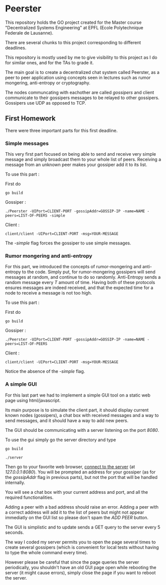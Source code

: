 # Peerster

This repository holds the GO project created for the Master course "Decentralized Systems Engineering" at EPFL (Ecole Polytechnique Federale de Lausanne).

There are several chunks to this project corresponding to different deadlines.

This repository is mostly used by me to give visibility to this project as I do for similar ones, and for the TAs to grade it.

The main goal is to create a decentralized chat system called Peerster, as a peer to peer application using concepts seen in lectures such as rumor mongering, anti-entropy or cryptography.

The nodes communcating with eachother are called *gossipers* and client communicate to their gossipers messages to be relayed to other gossipers. Gossipers use UDP as opposed to TCP.

## First Homework

There were three important parts for this first deadline.

### Simple messages

This very first part focused on being able to send and receive very simple message and simply broadcast them to your whole list of peers. Receiving a message from an unknown peer makes your gossiper add it to its list.

To use this part :

First do

`go build`

Gossiper : 

`./Peerster -UIPort=CLIENT-PORT -gossipAddr=GOSSIP-IP -name=NAME -peers=LIST-OF-PEERS -simple`

Client : 

`client/client -UIPort=CLIENT-PORT -msg=YOUR-MESSAGE`

The *-simple* flag forces the gossiper to use simple messages.

### Rumor mongering and anti-entropy

For this part, we introduced the concepts of rumor-mongering and anti-entropy to the code. Simply put, for rumor-mongering gossipers will send messages at random, and continue to do so randomly. Anti-Entropy sends a random message every *T* amount of time. Having both of these protocols ensures messages are indeed received, and that the expected time for a node to receive a message is not too high.

To use this part :

First do

`go build`

Gossiper : 

`./Peerster -UIPort=CLIENT-PORT -gossipAddr=GOSSIP-IP -name=NAME -peers=LIST-OF-PEERS`

Client : 

`client/client -UIPort=CLIENT-PORT -msg=YOUR-MESSAGE`

Notice the absence of the *-simple* flag.

### A simple GUI

For this last part we had to implement a simple GUI tool on a static web page using html/javascript.

Its main purpose is to simulate the client part, it should display current known nodes (gossipers), a chat box with received messages and a way to send messages, and it should have a way to add new peers.

The GUI should be communicating with a server listening on the port *8080*.

To use the gui simply go the server directory and type 

`go build`

`./server`

Then go to your favorite web browser, [connect to the server](localhost:8080) (at *127.0.0.1:8080*). You will be prompted an address for your gossiper (as for the *gossipAddr* flag in previous parts), but not the port that will be handled internally. 

You will see a chat box with your current address and port, and all the required functionalities.

Adding a peer with a bad address should raise an error. Adding a peer with a correct address will add it to the list of peers but might not appear immediatly on the GUI list so please don't spam the *ADD PEER* button.

The GUI is simplistic and to update sends a GET query to the server every 5 seconds. 

The way I coded my server permits you to open the page several times to create several gossipers (which is convenient for local tests without having to type the whole command every time).

However please be careful that since the page queries the server periodically, you shouldn't have an old GUI page open while rebooting the server (it might cause errors), simply close the page if you want to reboot the server.



